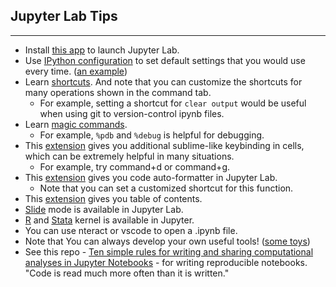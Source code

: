 ## Jupyter Lab Tips

---

- Install [this app](https://github.com/telamonian/jupyter-app) to launch Jupyter Lab.
- Use [IPython configuration](https://ipython.readthedocs.io/en/stable/config/intro.html) to set default settings that you would use every time. ([an example](settings/ipython_config.py))
- Learn [shortcuts](https://www.dataquest.io/blog/jupyter-notebook-tips-tricks-shortcuts/). And note that you can customize the shortcuts for many operations shown in the command tab.
  - For example, setting a shortcut for `clear output` would be useful when using git to version-control ipynb files.
- Learn [magic commands](https://ipython.readthedocs.io/en/stable/interactive/magics.html).
  - For example, `%pdb` and `%debug` is helpful for debugging.
- This [extension](https://github.com/ryantam626/jupyterlab_sublime) gives you additional sublime-like keybinding in cells, which can be extremely helpful in many situations.
  - For example, try command+d or command+g.
- This [extension](https://github.com/ryantam626/jupyterlab_code_formatter) gives you code auto-formatter in Jupyter Lab.
  - Note that you can set a customized shortcut for this function.
- This [extension](https://github.com/jupyterlab/jupyterlab-toc) gives you table of contents.
- [Slide](https://jupyterlab.readthedocs.io/en/stable/user/export.html) mode is available in Jupyter Lab.
- [R](https://github.com/IRkernel/IRkernel) and [Stata](https://github.com/kylebarron/stata_kernel) kernel is available in Jupyter.
- You can use nteract or vscode to open a .ipynb file.
- Note that You can always develop your own useful tools! ([some toys](https://github.com/Alalalalaki/Guide2EconRA/tree/master/python_tools/python_toys))
- See this repo - [Ten simple rules for writing and sharing computational analyses in Jupyter Notebooks](https://github.com/jupyter-guide/ten-rules-jupyter) - for writing reproducible notebooks. "Code is read much more often than it is written."

